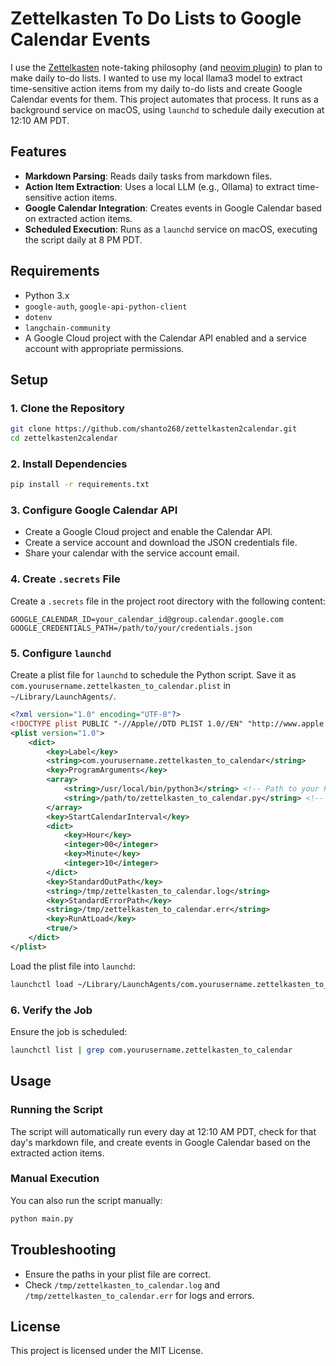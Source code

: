# Zettelkasten To Do Lists to Google Calendar Events

I use the [Zettelkasten](https://zettelkasten.de/) note-taking philosophy (and [neovim plugin](https://github.com/Furkanzmc/zettelkasten.nvim)) to plan to make daily to-do lists. I wanted to use my local llama3 model to extract time-sensitive action items from my daily to-do lists and create Google Calendar events for them. This project automates that process. It runs as a background service on macOS, using `launchd` to schedule daily execution at 12:10 AM PDT.

## Features

- **Markdown Parsing**: Reads daily tasks from markdown files.
- **Action Item Extraction**: Uses a local LLM (e.g., Ollama) to extract time-sensitive action items.
- **Google Calendar Integration**: Creates events in Google Calendar based on extracted action items.
- **Scheduled Execution**: Runs as a `launchd` service on macOS, executing the script daily at 8 PM PDT.

## Requirements

- Python 3.x
- `google-auth`, `google-api-python-client`
- `dotenv`
- `langchain-community`
- A Google Cloud project with the Calendar API enabled and a service account with appropriate permissions.

## Setup

### 1. Clone the Repository

```sh
git clone https://github.com/shanto268/zettelkasten2calendar.git
cd zettelkasten2calendar
```

### 2. Install Dependencies

```sh
pip install -r requirements.txt
```

### 3. Configure Google Calendar API

- Create a Google Cloud project and enable the Calendar API.
- Create a service account and download the JSON credentials file.
- Share your calendar with the service account email.

### 4. Create `.secrets` File

Create a `.secrets` file in the project root directory with the following content:

```dotenv
GOOGLE_CALENDAR_ID=your_calendar_id@group.calendar.google.com
GOOGLE_CREDENTIALS_PATH=/path/to/your/credentials.json
```

### 5. Configure `launchd`

Create a plist file for `launchd` to schedule the Python script. Save it as `com.yourusername.zettelkasten_to_calendar.plist` in `~/Library/LaunchAgents/`.

```xml
<?xml version="1.0" encoding="UTF-8"?>
<!DOCTYPE plist PUBLIC "-//Apple//DTD PLIST 1.0//EN" "http://www.apple.com/DTDs/PropertyList-1.0.dtd">
<plist version="1.0">
    <dict>
        <key>Label</key>
        <string>com.yourusername.zettelkasten_to_calendar</string>
        <key>ProgramArguments</key>
        <array>
            <string>/usr/local/bin/python3</string> <!-- Path to your Python interpreter -->
            <string>/path/to/zettelkasten_to_calendar.py</string> <!-- Path to your Python script -->
        </array>
        <key>StartCalendarInterval</key>
        <dict>
            <key>Hour</key>
            <integer>00</integer>
            <key>Minute</key>
            <integer>10</integer>
        </dict>
        <key>StandardOutPath</key>
        <string>/tmp/zettelkasten_to_calendar.log</string>
        <key>StandardErrorPath</key>
        <string>/tmp/zettelkasten_to_calendar.err</string>
        <key>RunAtLoad</key>
        <true/>
    </dict>
</plist>
```

Load the plist file into `launchd`:

```sh
launchctl load ~/Library/LaunchAgents/com.yourusername.zettelkasten_to_calendar.plist
```

### 6. Verify the Job

Ensure the job is scheduled:

```sh
launchctl list | grep com.yourusername.zettelkasten_to_calendar
```

## Usage

### Running the Script

The script will automatically run every day at 12:10 AM PDT, check for that day's markdown file, and create events in Google Calendar based on the extracted action items.

### Manual Execution

You can also run the script manually:

```sh
python main.py
```

## Troubleshooting

- Ensure the paths in your plist file are correct.
- Check `/tmp/zettelkasten_to_calendar.log` and `/tmp/zettelkasten_to_calendar.err` for logs and errors.

## License

This project is licensed under the MIT License.
